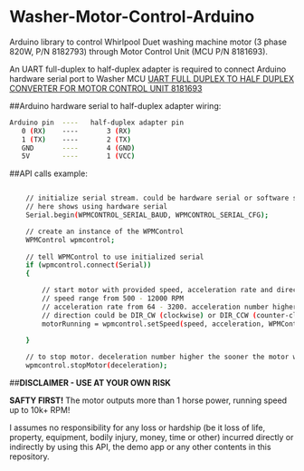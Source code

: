 Washer-Motor-Control-Arduino
========================

Arduino library to control Whirlpool Duet washing machine motor (3 phase 820W, P/N 8182793) through Motor Control Unit (MCU P/N 8181693).

An UART full-duplex to half-duplex adapter is required to connect Arduino hardware serial port to Washer MCU [UART FULL DUPLEX TO HALF DUPLEX CONVERTER FOR MOTOR CONTROL UNIT 8181693](http://www.code2control.com/category/garage-fun/)

##Arduino hardware serial to half-duplex adapter wiring:

```bash
Arduino pin  ----   half-duplex adapter pin
   0 (RX)    ----       3 (RX)
   1 (TX)    ----       2 (TX)
   GND       ----       4 (GND)
   5V        ----       1 (VCC)
```

##API calls example:

```bash

    // initialize serial stream. could be hardware serial or software searial.
    // here shows using hardware serial
    Serial.begin(WPMCONTROL_SERIAL_BAUD, WPMCONTROL_SERIAL_CFG);

    // create an instance of the WPMControl
    WPMControl wpmcontrol;
    
    // tell WPMControl to use initialized serial    
    if (wpmcontrol.connect(Serial))
    {

        // start motor with provided speed, acceleration rate and direction (DIR_CW or DIR_CCW)
        // speed range from 500 - 12000 RPM
        // acceleration rate from 64 - 3200. acceleration number higher the sooner the motor reaches target speed.
        // direction could be DIR_CW (clockwise) or DIR_CCW (counter-clockwise)
        motorRunning = wpmcontrol.setSpeed(speed, acceleration, WPMControl::DIR_CW);
        
    } 

    // to stop motor. deceleration number higher the sooner the motor will stop. valid from 64 - 3200.
    wpmcontrol.stopMotor(deceleration); 
```


##**DISCLAIMER - USE AT YOUR OWN RISK**

**SAFTY FIRST!** The motor outputs more than 1 horse power, running speed up to 10k+ RPM! 

I assumes no responsibility for any loss or hardship (be it loss of life, property, equipment, bodily injury, money, time or other) incurred directly or indirectly by using this API, the demo app or any other contents in this repository.